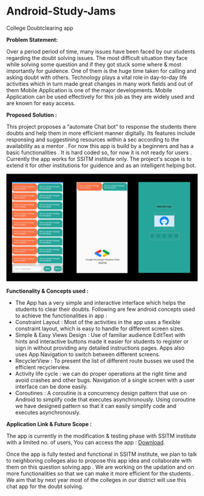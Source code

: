 # Android-Study-Jams

College Doubtclearing app 

<b> Problem Statement: </b>

Over a period period of time, many issues have been faced by our students regarding the doubt solving issues. The most difficult situation they face while solving some question and if they got stuck some where & most importantly for guidence. One of them is the huge time taken for calling and asking doubt with others.
Technology plays a vital role in day-to-day life activities which in turn made great changes in many work fields and out of them Mobile Application is one of the major developments. Mobile Application can be used effectively for this job as they are widely used and are known for easy access.

<b> Proposed Solution : </b>

This project proposes a “automate Chat bot” to response the students there doubts and help them in more efficient manner digitally. Its features include responsing and suggestining resources within a sec according to the availability as a mentor . For now this app is build by a beginners and has a basic functionalities . It is hard coded so, for now it is not ready for users . Currently the app works for SSITM institute only. The project's scope is to extend it for other institutions for guidence and as an intelligent helping bot.

<img width="650" alt="sampleimages" src="image/SSITM.jpg">
    	  	
<b> Functionality & Concepts used : </b>

- The App has a very simple and interactive interface which helps the students to clear their doubts. Following are few android concepts used to achieve the functionalities in app : 
- Constraint Layout : Most of the activities in the app uses a flexible constraint layout, which is easy to handle for different screen sizes.
- Simple & Easy Views Design : Use of familiar audience EditText with hints and interactive buttons made it easier for students to register or sign in without providing any detailed instructions pages. Apps also uses App Navigation to switch between different screens.
- RecyclerView : To present the list of different route busses we used the efficient recyclerview.
- Activity life cycle : we can do proper operations at the right time and avoid crashes and other bugs. Navigation of a single screen with a user interface can be done easily.
- Coroutines : A coroutine is a concurrency design pattern that  use on Android to simplify code that executes asynchronously. Using coroutine we have designed pattern so that it can easily simplify code and executes asynchronously.  

<b> Application Link & Future Scope : </b>

The app is currently in the modification & testing phase with SSITM institute with a limited no. of users, You can access the app : [Download](https://github.com/Ayan-thecodeking/myFirstChatApp/releases/tag/v2.3.4).


Once the app is fully tested and functional in SSITM institute, we plan to talk to neighboring colleges also to propose this app idea and collaborate with them on this question solving app . We are working on the updation and on more functionalities so that we can make it more efficient for the students . We aim that by next year most of the colleges in our district will use this chat app for the doubt solving. 
